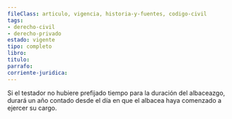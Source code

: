 ```yaml
---
fileClass: articulo, vigencia, historia-y-fuentes, codigo-civil
tags:
- derecho-civil
- derecho-privado
estado: vigente
tipo: completo
libro:
titulo:
parrafo:
corriente-juridica:
---
```

Si el testador no hubiere prefijado tiempo para la duración del albaceazgo, durará un año contado desde el día en que el albacea haya comenzado a ejercer su cargo.